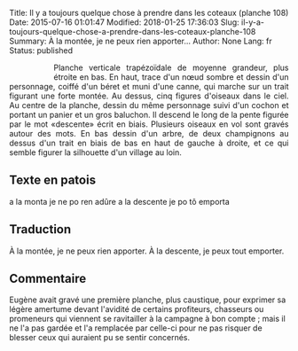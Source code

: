 Title: Il y a toujours quelque chose à prendre dans les coteaux (planche 108)
Date: 2015-07-16 01:01:47
Modified: 2018-01-25 17:36:03
Slug: il-y-a-toujours-quelque-chose-a-prendre-dans-les-coteaux-planche-108
Summary: À la montée,  je ne peux rien apporter...
Author: None
Lang: fr
Status: published


<figure class="image-block" style="float: left;">
  <img alt="" src="{static}/images/planche_108.png">
  <figcaption style="max-width: 300px"></figcaption>
</figure>


<p style="text-align:justify;">Planche verticale trapézoïdale de moyenne grandeur, plus étroite en bas. En haut, trace d'un nœud sombre et dessin d'un personnage, coiffé d'un béret et muni d'une canne, qui marche sur un trait figurant une forte montée. Au dessus, cinq figures d'oiseaux dans le ciel. Au centre de la planche, dessin du même personnage suivi d'un cochon et portant un panier et un gros baluchon. Il descend le long de la pente figurée par le mot «descente» écrit en biais. Plusieurs oiseaux en vol sont gravés autour des mots. En bas dessin d'un arbre, de deux champignons au dessus d'un trait en biais de bas en haut de gauche à droite, et ce qui semble figurer la silhouette d'un village au loin.</p>

## Texte en patois
a la monta je ne po ren adûre a la descente je po tô emporta

## Traduction
À la montée,  je ne peux rien apporter. À la descente, je peux tout emporter.

## Commentaire
Eugène avait gravé une première planche, plus caustique, pour exprimer sa légère amertume devant l'avidité de certains profiteurs, chasseurs ou promeneurs qui viennent se ravitailler à la campagne à bon compte ; mais il ne l'a pas gardée et l'a remplacée par celle-ci pour ne pas risquer de blesser ceux qui auraient pu se sentir concernés.
